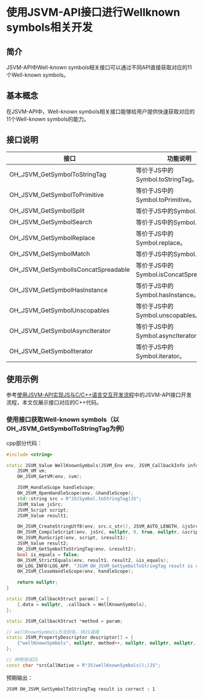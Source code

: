 # 使用JSVM-API接口进行Wellknown symbols相关开发

## 简介

JSVM-API中Well-known symbols相关接口可以通过不同API直接获取对应的11个Well-known symbols。

## 基本概念

在JSVM-API中，Well-known symbols相关接口能够给用户提供快速获取对应的11个Well-known symbols的能力。

## 接口说明

| 接口                                    | 功能说明                       |
|----------------------------------------|--------------------------------|
| OH_JSVM_GetSymbolToStringTag           | 等价于JS中的Symbol.toStringTag。  |
| OH_JSVM_GetSymbolToPrimitive           | 等价于JS中的Symbol.toPrimitive。  |
| OH_JSVM_GetSymbolSplit                 | 等价于JS中的Symbol.split。   |
| OH_JSVM_GetSymbolSearch                | 等价于JS中的Symbol.search。   |
| OH_JSVM_GetSymbolReplace               | 等价于JS中的Symbol.replace。   |
| OH_JSVM_GetSymbolMatch                 | 等价于JS中的Symbol.match。   |
| OH_JSVM_GetSymbolIsConcatSpreadable    | 等价于JS中的Symbol.isConcatSpreadable。   |
| OH_JSVM_GetSymbolHasInstance           | 等价于JS中的Symbol.hasInstance。   |
| OH_JSVM_GetSymbolUnscopables           | 等价于JS中的Symbol.unscopables。   |
| OH_JSVM_GetSymbolAsyncIterator         | 等价于JS中的Symbol.asyncIterator。   |
| OH_JSVM_GetSymbolIterator              | 等价于JS中的Symbol.iterator。   |

## 使用示例

参考[使用JSVM-API实现JS与C/C++语言交互开发流程](use-jsvm-process.md)中的JSVM-API接口开发流程，本文仅展示接口对应的C++代码。

### 使用接口获取Well-known symbols（以OH_JSVM_GetSymbolToStringTag为例）

cpp部分代码：

```cpp
#include <string>

static JSVM_Value WellKnownSymbols(JSVM_Env env, JSVM_CallbackInfo info) {
    JSVM_VM vm;
    OH_JSVM_GetVM(env, &vm);

    JSVM_HandleScope handleScope;
    OH_JSVM_OpenHandleScope(env, &handleScope);
    std::string src = R"JS(Symbol.toStringTag)JS";
    JSVM_Value jsSrc;
    JSVM_Script script;
    JSVM_Value result1;

    OH_JSVM_CreateStringUtf8(env, src.c_str(), JSVM_AUTO_LENGTH, &jsSrc);
    OH_JSVM_CompileScript(env, jsSrc, nullptr, 0, true, nullptr, &script);
    OH_JSVM_RunScript(env, script, &result1);
    JSVM_Value result2;
    OH_JSVM_GetSymbolToStringTag(env, &result2);
    bool is_equals = false;
    OH_JSVM_StrictEquals(env, result1, result2, &is_equals);
    OH_LOG_INFO(LOG_APP, "JSVM OH_JSVM_GetSymbolToStringTag result is correct : %{public}d\n", is_equals);
    OH_JSVM_CloseHandleScope(env, handleScope);

    return nullptr;
}

static JSVM_CallbackStruct param[] = {
    {.data = nullptr, .callback = WellKnownSymbols},
};

static JSVM_CallbackStruct *method = param;

// wellKnownSymbols方法别名，供JS调用
static JSVM_PropertyDescriptor descriptor[] = {
    {"wellKnownSymbols", nullptr, method++, nullptr, nullptr, nullptr, JSVM_DEFAULT},
};

// 样例测试JS
const char *srcCallNative = R"JS(wellKnownSymbols();)JS";

```

预期输出：
```
JSVM OH_JSVM_GetSymbolToStringTag result is correct : 1
```
